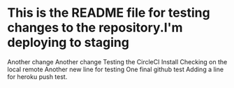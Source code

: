 
This is the README file for testing changes to the repository.I'm deploying to staging
=======


Another change
Another change
Testing the CircleCI Install
Checking on the local remote
Another new line for testing
One final github test
Adding a line for heroku push test.
